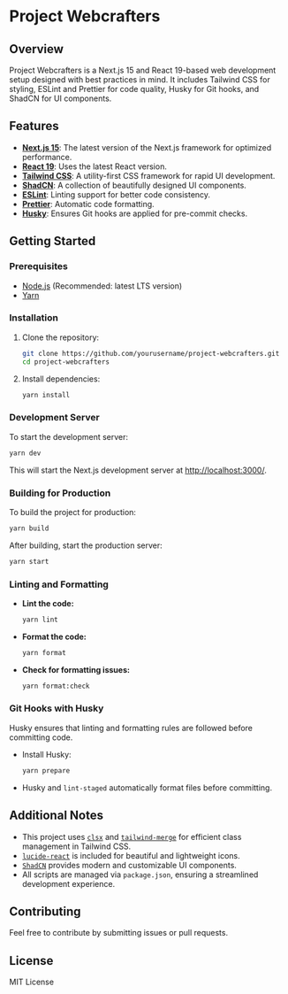 # Project Webcrafters

## Overview
Project Webcrafters is a Next.js 15 and React 19-based web development setup designed with best practices in mind. It includes Tailwind CSS for styling, ESLint and Prettier for code quality, Husky for Git hooks, and ShadCN for UI components.

## Features
- **[Next.js 15](https://nextjs.org/)**: The latest version of the Next.js framework for optimized performance.
- **[React 19](https://react.dev/)**: Uses the latest React version.
- **[Tailwind CSS](https://tailwindcss.com/)**: A utility-first CSS framework for rapid UI development.
- **[ShadCN](https://ui.shadcn.com/)**: A collection of beautifully designed UI components.
- **[ESLint](https://eslint.org/)**: Linting support for better code consistency.
- **[Prettier](https://prettier.io/)**: Automatic code formatting.
- **[Husky](https://typicode.github.io/husky/)**: Ensures Git hooks are applied for pre-commit checks.

## Getting Started

### Prerequisites
- [Node.js](https://nodejs.org/) (Recommended: latest LTS version)
- [Yarn](https://yarnpkg.com/)

### Installation
1. Clone the repository:
   ```sh
   git clone https://github.com/yourusername/project-webcrafters.git
   cd project-webcrafters
   ```
2. Install dependencies:
   ```sh
   yarn install
   ```

### Development Server
To start the development server:
```sh
yarn dev
```
This will start the Next.js development server at [http://localhost:3000/](http://localhost:3000/).

### Building for Production
To build the project for production:
```sh
yarn build
```
After building, start the production server:
```sh
yarn start
```

### Linting and Formatting
- **Lint the code:**
  ```sh
  yarn lint
  ```
- **Format the code:**
  ```sh
  yarn format
  ```
- **Check for formatting issues:**
  ```sh
  yarn format:check
  ```

### Git Hooks with Husky
Husky ensures that linting and formatting rules are followed before committing code.
- Install Husky:
  ```sh
  yarn prepare
  ```
- Husky and `lint-staged` automatically format files before committing.

## Additional Notes
- This project uses [`clsx`](https://github.com/lukeed/clsx) and [`tailwind-merge`](https://github.com/dcastil/tailwind-merge) for efficient class management in Tailwind CSS.
- [`lucide-react`](https://lucide.dev/) is included for beautiful and lightweight icons.
- [`ShadCN`](https://ui.shadcn.com/) provides modern and customizable UI components.
- All scripts are managed via `package.json`, ensuring a streamlined development experience.

## Contributing
Feel free to contribute by submitting issues or pull requests.

## License
MIT License